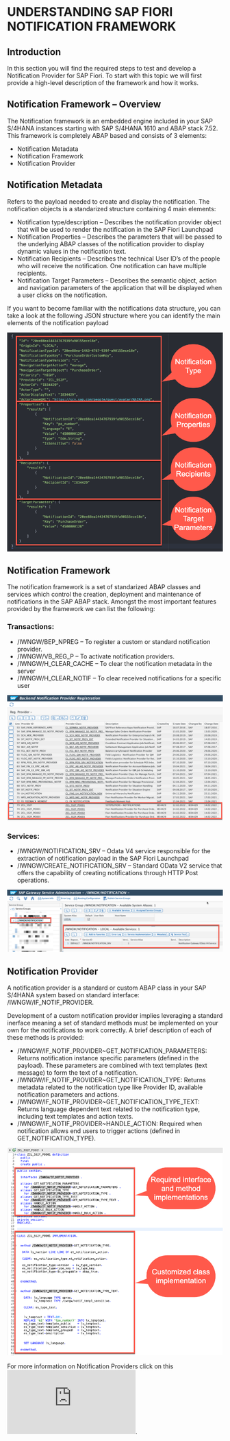 # UNDERSTANDING SAP FIORI NOTIFICATION FRAMEWORK

## Introduction
In this section you will find the required steps to test and develop a Notification Provider for SAP Fiori. To start with this topic we will first provide a high-level description of the framework and how it works.

## Notification Framework – Overview
The Notification framework is an embedded engine included in your SAP S/4HANA instances starting with SAP S/4HANA 1610 and ABAP stack 7.52. This framework is completely ABAP based and consists of 3 elements:

-	Notification Metadata
-	Notification Framework
-	Notification Provider

## Notification Metadata
Refers to the payload needed to create and display the notification. The notification objects is a standarized structure containing 4 main elements:
-	Notification type/description – Describes the notification provider object that will be used to render the notification in the SAP Fiori Launchpad
-	Notification Properties – Describes the parameters that will be passed to the underlying ABAP classes of the notification provider to display dynamic values in the notification text.
-	Notification Recipients – Describes the technical User ID’s of the people who will receive the notification. One notification can have multiple recipients.
-	Notification Target Parameters – Describes the semantic object, action and navigation parameters of the application that will be displayed when a user clicks on the notification.

If you want to become familiar with the notifications data structure, you can take a look at the following JSON structure where you can identify the main elements of the notification payload

  ![Example of Notification Payload](images/payload_sample.png)

## Notification Framework
The notification framework is a set of standarized ABAP classes and services which control the creation, deployment and maintenance of notifications in the SAP ABAP stack. Amongst the most important features provided by the framework we can list the following:

### Transactions:
-	/IWNGW/BEP_NPREG – To register a custom or standard notification provider.
-	/IWNGW/VB_REG_P – To activate notification providers.
-	/IWNGW/H_CLEAR_CACHE – To clear the notification metadata in the server
-	/IWNGW/H_CLEAR_NOTIF – To clear received notifications for a specific user

  ![Example of custom notification registration in transaction /IWNGW/BEP_NREG](images/registration_bepnreg.png)

### Services:
-	/IWNGW/NOTIFICATION_SRV – Odata V4 service responsible for the extraction of notification payload in the SAP Fiori Launchpad
-	/IWNGW/CREATE_NOTIFICATION_SRV – Standard OData V2 service that offers the capability of creating notifications through HTTP Post operations.

  ![Example of activation of Notification service in transaction /IWFND/V4_ADMIN](images/v4admin_registration.png)

## Notification Provider
A notification provider is a standard or custom ABAP class in your SAP S/4HANA system based on standard interface: /IWNGW/IF_NOTIF_PROVIDER.

Development of a custom notification provider implies leveraging a standard inerface meaning a set of standard methods must be implemented on your own for the notifications to work correctly. A brief description of each of these methods is provided:

-	/IWNGW/IF_NOTIF_PROVIDER~GET_NOTIFICATION_PARAMETERS: Returns notification instance specific parameters (defined in the payload). These parameters are combined with text templates (text message) to form the text of a notification.
-	/IWNGW/IF_NOTIF_PROVIDER~GET_NOTIFICATION_TYPE: Returns metadata related to the notification type like Provider ID, available notification parameters and actions.
-	/IWNGW/IF_NOTIF_PROVIDER~GET_NOTIFICATION_TYPE_TEXT: Returns language dependent text related to the notification type, including text templates and action texts.
-	/IWNGW/IF_NOTIF_PROVIDER~HANDLE_ACTION: Required when notification allows end users to trigger actions (defined in GET_NOTIFICATION_TYPE).

  ![Example of custom class implementation](images/sample_classimplementation.png)

For more information on Notification Providers click on this ![link](https://help.sap.com/viewer/68bf513362174d54b58cddec28794093/202110.000/en-US/80331a1a19464223897f9bd60584461f.html).
